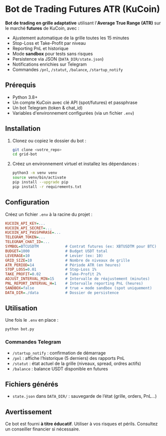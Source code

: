 # Bot de Trading Futures ATR (KuCoin)

**Bot de trading en grille adaptative** utilisant l'**Average True Range (ATR)** sur le marché **futures** de KuCoin, avec :
- Ajustement automatique de la grille toutes les 15 minutes
- Stop-Loss et Take-Profit par niveau
- Reporting PnL et historique
- Mode **sandbox** pour tests sans risques
- Persistence via JSON (`DATA_DIR/state.json`)
- Notifications enrichies sur Telegram
- Commandes `/pnl`, `/statut`, `/balance`, `/startup_notify`

## Prérequis

- Python 3.8+
- Un compte KuCoin avec clé API (spot/futures) et passphrase
- Un bot Telegram (token & chat_id)
- Variables d'environnement configurées (via un fichier `.env`)

## Installation

1. Clonez ou copiez le dossier du bot :
   ```bash
   git clone <votre_repo>
   cd grid-bot
   ```

2. Créez un environnement virtuel et installez les dépendances :
   ```bash
   python3 -m venv venv
   source venv/bin/activate
   pip install --upgrade pip
   pip install -r requirements.txt
   ```

## Configuration

Créez un fichier `.env` à la racine du projet :

```ini
KUCOIN_API_KEY=...
KUCOIN_API_SECRET=...
KUCOIN_API_PASSPHRASE=...
TELEGRAM_TOKEN=...
TELEGRAM_CHAT_ID=...
SYMBOL=BTCUSDTM            # Contrat futures (ex: XBTUSDTM pour BTC)
BUDGET=1000                # Budget USDT total
LEVERAGE=10                # Levier (ex: 10)
GRID_SIZE=10               # Nombre de niveaux de grille
ATR_PERIOD=14              # Période ATR (en heures)
STOP_LOSS=0.01             # Stop-Loss 1%
TAKE_PROFIT=0.02           # Take-Profit 2%
ADJUST_INTERVAL_MIN=15     # Intervalle de réajustement (minutes)
PNL_REPORT_INTERVAL_H=1    # Intervalle reporting PnL (heures)
SANDBOX=false              # true = mode sandbox (spot uniquement)
DATA_DIR=./data            # Dossier de persistence
```

## Utilisation

Une fois le `.env` en place :
```bash
python bot.py
```

### Commandes Telegram

- `/startup_notify` : confirmation de démarrage
- `/pnl`          : affiche l’historique (5 derniers) des rapports PnL
- `/statut`       : état actuel de la grille (niveaux, spread, ordres actifs)
- `/balance`      : balance USDT disponible en futures

## Fichiers générés

- `state.json` dans `DATA_DIR/` : sauvegarde de l’état (grille, orders, PnL...)

## Avertissement

Ce bot est fourni **à titre éducatif**. Utiliser à vos risques et périls. Consultez un conseiller financier si nécessaire.
